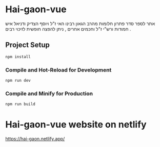 # Hai-gaon-vue

אתר לספר סדר פתרון חלומות מהרב הגאון רבינו האי ז"ל ויוסף הצדיק ודניאל איש חמודות ורש"י ז"ל וחכמים אחרים , ניתן להפצה חופשית לזיכוי רבים .

## Project Setup

```sh
npm install
```

### Compile and Hot-Reload for Development

```sh
npm run dev
```

### Compile and Minify for Production

```sh
npm run build
```

# Hai-gaon-vue website on netlify

https://hai-gaon.netlify.app/
